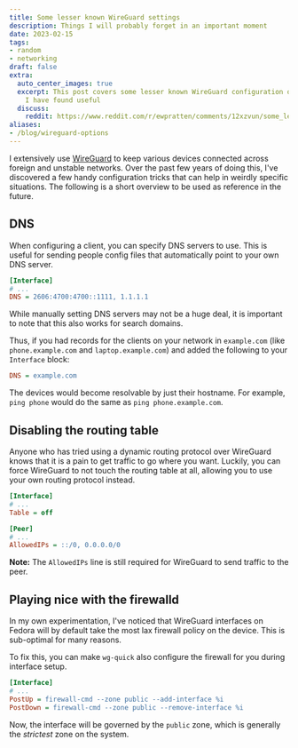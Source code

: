 ```yaml
---
title: Some lesser known WireGuard settings
description: Things I will probably forget in an important moment
date: 2023-02-15
tags:
- random
- networking
draft: false
extra:
  auto_center_images: true
  excerpt: This post covers some lesser known WireGuard configuration options that
    I have found useful
  discuss:
    reddit: https://www.reddit.com/r/ewpratten/comments/12xzvun/some_lesser_known_wireguard_settings/
aliases:
- /blog/wireguard-options
---
```


I extensively use [WireGuard](https://www.wireguard.com/) to keep various devices connected across foreign and unstable networks. Over the past few years of doing this, I've discovered a few handy configuration tricks that can help in weirdly specific situations. The following is a short overview to be used as reference in the future.

## DNS

When configuring a client, you can specify DNS servers to use. This is useful for sending people config files that automatically point to your own DNS server.

```ini
[Interface]
# ...
DNS = 2606:4700:4700::1111, 1.1.1.1
```

While manually setting DNS servers may not be a huge deal, it is important to note that this also works for search domains.

Thus, if you had records for the clients on your network in `example.com` (like `phone.example.com` and `laptop.example.com`) and added the following to your `Interface` block:

```ini
DNS = example.com
```

The devices would become resolvable by just their hostname. For example, `ping phone` would do the same as `ping phone.example.com`.

## Disabling the routing table

Anyone who has tried using a dynamic routing protocol over WireGuard knows that it is a pain to get traffic to go where you want. Luckily, you can force WireGuard to not touch the routing table at all, allowing you to use your own routing protocol instead.

```ini
[Interface]
# ...
Table = off

[Peer]
# ...
AllowedIPs = ::/0, 0.0.0.0/0
```

**Note:** The `AllowedIPs` line is still required for WireGuard to send traffic to the peer.

## Playing nice with the firewalld

In my own experimentation, I've noticed that WireGuard interfaces on Fedora will by default take the most lax firewall policy on the device. This is sub-optimal for many reasons.

To fix this, you can make `wg-quick` also configure the firewall for you during interface setup.

```ini
[Interface]
# ...
PostUp = firewall-cmd --zone public --add-interface %i
PostDown = firewall-cmd --zone public --remove-interface %i
```

Now, the interface will be governed by the `public` zone, which is generally the *strictest* zone on the system.
